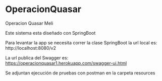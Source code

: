 # OperacionQuasar
Operacion Quasar Meli

Este sistema esta diseñado con SpringBoot

Para levantar la app se necesita correr la clase SpringBoot
la url local es:
http://localhost:8080/v2

La url publica del Swagger es:
https://operacionquasar1.herokuapp.com/swagger-ui.html

Se adjuntan ejecución de pruebas con postman en la carpeta resources
